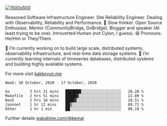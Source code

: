 [![1500x500](https://user-images.githubusercontent.com/536449/87228151-7d711200-c39f-11ea-9cd5-a511464c430f.jpeg "Kemal Akkoyun")](https://github.com/kakkoyun)

<!--
**kakkoyun/kakkoyun** is a ✨ _special_ ✨ repository because its `README.md` (this file) appears on your GitHub profile.

Here are some ideas to get you started:

- 🔭 I’m currently working on ...
- 🌱 I’m currently learning ...
- 👯 I’m looking to collaborate on ...
- 🤔 I’m looking for help with ...
- 💬 Ask me about ...
- 📫 How to reach me: ...
- 😄 Pronouns: ...
- ⚡ Fun fact: ...
 
<img src="https://github-readme-stats.vercel.app/api?username=kakkoyun&show_icons=true&count_private=true&theme=gotham" alt="Stats" />
![kakkoyun's wakatime stats](https://github-readme-stats.vercel.app/api/wakatime?username=kemal&theme=gotham)

<img align="center" src="https://github-readme-stats.vercel.app/api?username=kakkoyun&show_icons=true&count_private=true&theme=gotham&layout=compact" />
<img align="center" src="https://github-readme-stats.vercel.app/api/wakatime?username=kemal&theme=gotham&layout=compact" />

-->


Reasoned Software Infrastructure Engineer. Site Reliability Engineer. Dealing with Observability, Reliability and Performance. 
🤔 Slow thinker. Open Source Enthusiast. Mentor (CommunityBridge, GoBridge). Blogger and speaker (At least trying to be one). 
Introverted Human (not Cylon, I guess). 😄 Pronouns: He/Him or They/Them.

🔭 I’m currently working on to build large scale, distributed systems, observability infrastructure, and real-time data storage systems.
🌱 I’m currently learning internals of timeseries databases, distributed systems and building highly available systems.

For more visit [kakkoyun.me](https://kakkoyun.me)

<!--START_SECTION:waka-->
```text
Week: 10 October, 2020 - 17 October, 2020

Go         3 hrs 31 mins   ███████░░░░░░░░░░░░░░░░░░   28.28 % 
Makefile   2 hrs 51 mins   █████▓░░░░░░░░░░░░░░░░░░░   22.89 % 
Bash       2 hrs 18 mins   ████▓░░░░░░░░░░░░░░░░░░░░   18.51 % 
Jsonnet    1 hr 12 mins    ██▒░░░░░░░░░░░░░░░░░░░░░░   09.72 % 
Other      1 hr 1 min      ██░░░░░░░░░░░░░░░░░░░░░░░   08.19 % 
```
<!--END_SECTION:waka-->

Further details [wakatime.com/@kemal](https://wakatime.com/@kemal)
